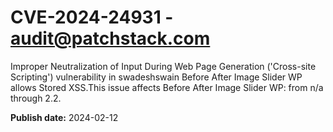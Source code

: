 # CVE-2024-24931 - audit@patchstack.com

Improper Neutralization of Input During Web Page Generation ('Cross-site Scripting') vulnerability in swadeshswain Before After Image Slider WP allows Stored XSS.This issue affects Before After Image Slider WP: from n/a through 2.2.



**Publish date:** 2024-02-12

